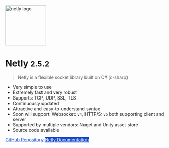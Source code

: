 <img alt="netly logo" width="128px" height="auto" src="https://media.githubusercontent.com/media/alec1o/Netly/main/docs/_media/netly.png" />

# Netly <small>2.5.2</small>

> Netly is a flexible socket library built on C# (c-sharp)

- Very simple to use
- Extremely fast and very robust
- Supports: TCP, UDP, SSL, TLS
- Continuously updated
- Attractive and easy-to-understand syntax
- Soon will support: Websocket: ``v4``, HTTP/S: ``v5`` both supporting client and server
- Supported by multiple vendors: Nuget and Unity asset store
- Source code available

<a href="https://github.com/alec1o/Netly/" style="color: #2050ce; border-color: #2050ce;">GitHub Repository</a>
<a href="/Overview" style="color: white; border-color: #2050ce; background-color: #2050ce;">Netly Documentation</a>
